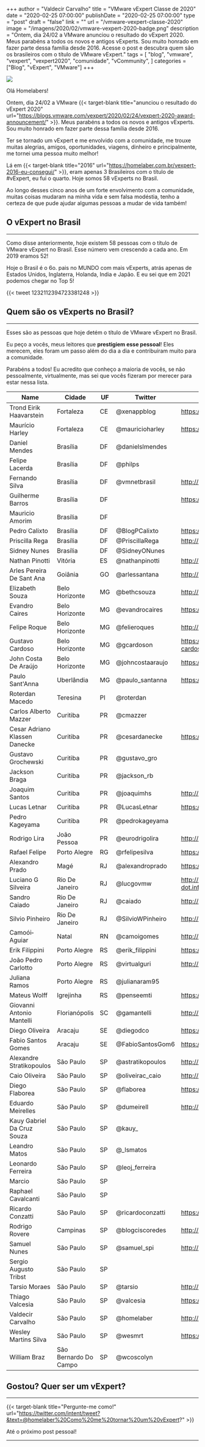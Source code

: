 +++
author = "Valdecir Carvalho"
title = "VMware vExpert Classe de 2020"
date = "2020-02-25 07:00:00"
publishDate = "2020-02-25 07:00:00"
type = "post"
draft = "false"
link = ""
url = "/vmware-vexpert-classe-2020"
image = "/imagens/2020/02/vmware-vexpert-2020-badge.png"
description = "Ontem, dia 24/02 a VMware anunciou o resultado do vExpert 2020. Meus parabéns a todos os novos e antigos vExperts. Sou muito honrado em fazer parte dessa família desde 2016. Acesse o post e descubra quem são os brasileiros com o título de VMware vExpert."
tags = [
    "blog",
    "vmware",
    "vexpert",
	"vexpert2020",
    "comunidade",
    "vCommunity",
]
categories = ["Blog", "vExpert", "VMware"]
+++

![](/imagens/2020/02/homer.gif)

Olá Homelabers!

Ontem, dia 24/02 a VMware {{< target-blank title="anunciou o resultado do vExpert 2020" url="https://blogs.vmware.com/vexpert/2020/02/24/vexpert-2020-award-announcement/" >}}. Meus parabéns a todos os novos e antigos vExperts. Sou muito honrado em fazer parte dessa família desde 2016.

Ter se tornado um vExpert e me envolvido com a comunidade, me trouxe muitas alegrias, amigos, oportunidades, viagens, dinheiro e principalmente, me tornei uma pessoa muito melhor!

Lá em {{< target-blank title="2016" url="https://homelaber.com.br/vexpert-2016-eu-consegui/" >}}, eram apenas 3 Brasileiros com o título de #vExpert, eu fui o quarto. Hoje somos 58 vExperts no Brasil.  

Ao longo desses cinco anos de um forte envolvimento com a comunidade, muitas coisas mudaram na minha vida e sem falsa modéstia, tenho a certeza de que pude ajudar algumas pessoas a mudar de vida também!

## O vExpert no Brasil

----
Como disse anteriormente, hoje existem 58 pessoas com o título de VMware vExpert no Brasil. Esse número vem crescendo a cada ano. Em 2019 eramos 52!

Hoje o Brasil é o 6o. pais no MUNDO com mais vExperts, atrás apenas de Estados Unidos, Inglaterra, Holanda, India e Japão. E eu sei que em 2021 podemos chegar no Top 5!

{{< tweet 1232112394723381248 >}}


## Quem são os vExperts no Brasil?

----
Esses são as pessoas que hoje detém o título de VMware vExpert no Brasil.

Eu peço a vocês, meus leitores que **prestigiem esse pessoal**! Eles merecem, eles foram um passo além do dia a dia e contribuíram muito para a comunidade.

Parabéns a todos! Eu acredito que conheço a maioria de vocês, se não pessoalmente, virtualmente, mas sei que vocês fizeram por merecer para estar nessa lista.

| Name                          | Cidade                | UF | Twitter          | Blog                                                       |
|-------------------------------|-----------------------|----|------------------|------------------------------------------------------------|
| Trond Eirik Haavarstein       | Fortaleza             | CE | @xenappblog      | https://xenappblog.com                                     |
| Maurício Harley               | Fortaleza             | CE | @mauricioharley  | https://itHarley.com/                                      |
| Daniel Mendes                 | Brasília              | DF | @danielslmendes  |                                                            |
| Felipe Lacerda                | Brasília              | DF | @philps          |                                                            |
| Fernando Silva                | Brasília              | DF | @vmnetbrasil     | http://www.vmnetbrasil.com.br/                             |
| Guilherme Barros              | Brasília              | DF |                  | https://medium.com/@admin.guilherme                        |
| Mauricio Amorim               | Brasília              | DF |                  |                                                            |
| Pedro Calixto                 | Brasília              | DF | @BlogPCalixto    | https://pedrocalixto.com                                   |
| Priscilla Rega                | Brasília              | DF | @PriscillaRega   | http://www.itby3.com                                       |
| Sidney Nunes                  | Brasília              | DF | @SidneyONunes    |                                                            |
| Nathan Pinotti                | Vitória               | ES | @nathanpinotti   | http://www.nathanpinotti.com.br                            |
| Arles Pereira De Sant Ana     | Goiânia               | GO | @arlessantana    | http://www.arles-santana.com.br                            |
| Elizabeth Souza               | Belo Horizonte        | MG | @bethcsouza      | http://www.geeklady.com.br                                 |
| Evandro Caires                | Belo Horizonte        | MG | @evandrocaires   | https://virtualized4u.com.br/                              |
| Felipe Roque                  | Belo Horizonte        | MG | @felieroques     | http://www.itby3.com.br/                                   |
| Gustavo Cardoso               | Belo Horizonte        | MG | @gcardoson       | https://www.linkedin.com/in/gustavo-cardoso-itil-0549a313/ |
| John Costa De Araújo          | Belo Horizonte        | MG | @johncostaaraujo | https://www.youtube.com/expertemti                         |
| Paulo Sant'Anna               | Uberlândia            | MG | @paulo_santanna  | https://paulosantanna.com/                                 |
| Roterdan Macedo               | Teresina              | PI | @roterdan        |                                                            |
| Carlos Alberto Mazzer         | Curitiba              | PR | @cmazzer         |                                                            |
| Cesar Adriano Klassen Danecke | Curitiba              | PR | @cesardanecke    | https://it4friends.com.br/                                 |
| Gustavo Grochewski            | Curitiba              | PR | @gustavo_gro     |                                                            |
| Jackson Braga                 | Curitiba              | PR | @jackson_rb      |                                                            |
| Joaquim Santos                | Curitiba              | PR | @joaquimhs       | http://explainit.com.br                                    |
| Lucas Letnar                  | Curitiba              | PR | @LucasLetnar     | https://www.vshare.com.br                                  |
| Pedro Kageyama                | Curitiba              | PR | @pedrokageyama   |                                                            |
| Rodrigo Lira                  | João Pessoa           | PR | @eurodrigolira   | http://rodrigolira.eti.br/                                 |
| Rafael Felipe                 | Porto Alegre          | RG | @rfelipesilva    | https://rafaelfelipe.com                                   |
| Alexandro Prado               | Magé                  | RJ | @alexandroprado  | https://alexandroprado.wordpress.com/                      |
| Luciano G Silveira            | Rio De Janeiro        | RJ | @lucgovmw        | http://virtual-red-dot.info/author/luciano/                |
| Sandro Caiado                 | Rio De Janeiro        | RJ | @caiado          | http://www.sandrocaiado.com                                |
| Silvio Pinheiro               | Rio De Janeiro        | RJ | @SilvioWPinheiro | http://vxlab.com.br                                        |
| Camoói­ Aguiar                | Natal                 | RN | @camoigomes      | http://camoiaguair.com.br                                  |
| Erik Filippini                | Porto Alegre          | RS | @erik_filippini  | https://efilippini.com.br                                  |
| João Pedro Carlotto           | Porto Alegre          | RS | @virtualguri     | http://virtualguri.com.br                                  |
| Juliana Ramos                 | Porto Alegre          | RS | @julianaram95    |                                                            |
| Mateus Wolff                  | Igrejinha             | RS | @penseemti       | https://penseemti.com.br/                                  |
| Giovanni Antonio Mantelli     | Florianópolis         | SC | @gamantelli      | http://blog.plattano.com.br                                |
| Diego Oliveira                | Aracaju               | SE | @diegodco        | https://diyvirtualization.com/                             |
| Fabio Santos Gomes            | Aracaju               | SE | @FabioSantosGom6 | https://virtualizandoajublog.com                           |
| Alexandre Stratikopoulos      | São Paulo             | SP | @astratikopoulos | http://cloudnative.com.br                                  |
| Caio Oliveira                 | São Paulo             | SP | @oliveirac_caio  | http://www.oliveirac.com.br                                |
| Diego Flaborea                | São Paulo             | SP | @flaborea        | https://datamondo.wordpress.com                            |
| Eduardo Meirelles             | São Paulo             | SP | @dumeirell       | http://www.justait.net/                                    |
| Kauy Gabriel Da Cruz Souza    | São Paulo             | SP | @kauy_           |                                                            |
| Leandro Matos                 | São Paulo             | SP | @_lsmatos        |                                                            |
| Leonardo Ferreira             | São Paulo             | SP | @leoj_ferreira   |                                                            |
| Marcio                        | São Paulo             | SP |                  |                                                            |
| Raphael Cavalcanti            | São Paulo             | SP |                  |                                                            |
| Ricardo Conzatti              | São Paulo             | SP | @ricardoconzatti | https://solutions4crowds.com.br                            |
| Rodrigo Rovere                | Campinas              | SP | @blogciscoredes  | http://www.ciscoredes.com.br                               |
| Samuel Nunes                  | São Paulo             | SP | @samuel_spi      | http://eucbrasil.com                                       |
| Sergio Augusto Tribst         | São Paulo             | SP |                  |                                                            |
| Tarsio Moraes                 | São Paulo             | SP | @tarsio          | http://tarsiomoraes.com.br                                 |
| Thiago Valcesia               | São Paulo             | SP | @valcesia        | https://valcesia.com                                       |
| Valdecir Carvalho             | São Paulo             | SP | @homelaber       | http://homelaber.com.br                                    |
| Wesley Martins Silva          | São Paulo             | SP | @wesmrt          | https://itproland.com.br                                   |
| William Braz                  | São Bernardo Do Campo | SP | @wcoscolyn       |


## Gostou? Quer ser um vExpert?  

----
{{< target-blank title="Pergunte-me como!" url="https://twitter.com/intent/tweet?&text=@homelaber%20Como%20me%20tornar%20um%20vExpert?" >}}

Até o próximo post pessoal!


----

